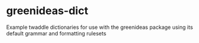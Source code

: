# greenideas-dict
Example twaddle dictionaries for use with the greenideas package using its default grammar and formatting rulesets
